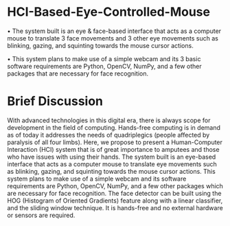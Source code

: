 # HCI-Based-Eye-Controlled-Mouse
• The system built is an eye & face-based interface that acts as a computer mouse to translate 3 face movements and 3 other eye movements such as blinking, gazing, and squinting towards the mouse cursor actions.

• This system plans to make use of a simple webcam and its 3 basic software requirements are Python, OpenCV, NumPy, and a few other packages that are necessary for face recognition.
# Brief Discussion
With advanced technologies in this digital era, there is always scope for development in the field of computing. Hands-free computing is in demand as of today it addresses the needs of quadriplegics (people affected by paralysis of all four limbs). Here, we propose to present a Human-Computer Interaction (HCI) system that is of great importance to amputees and those who have issues with using their hands. The system built is an eye-based interface that acts as a computer mouse to translate eye movements such as blinking, gazing, and squinting towards the mouse cursor actions. This system plans to make use of a simple webcam and its software requirements are Python, OpenCV, NumPy, and a few other packages which are necessary for face recognition. The face detector can be built using the HOG (Histogram of Oriented Gradients) feature along with a linear classifier, and the sliding window technique. It is hands-free and no external hardware or sensors are required.

